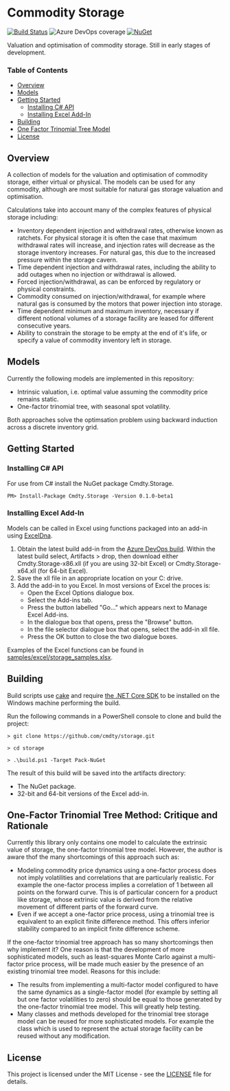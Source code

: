 # Commodity Storage 
[![Build Status](https://dev.azure.com/cmdty/github/_apis/build/status/cmdty.storage?branchName=master)](https://dev.azure.com/cmdty/github/_build/latest?definitionId=2&branchName=master)
![Azure DevOps coverage](https://img.shields.io/azure-devops/coverage/cmdty/github/2)
[![NuGet](https://img.shields.io/nuget/v/cmdty.storage.svg)](https://www.nuget.org/packages/Cmdty.Storage/)

Valuation and optimisation of commodity storage. Still in early stages of development.

### Table of Contents
* [Overview](#overview)
* [Models](#models)
* [Getting Started](#getting-started)
    * [Installing C# API](#installing-c-api)
    * [Installing Excel Add-In](#installing-excel-add-in)
* [Building](#building)
* [One Factor Trinomial Tree Model](#One-Factor-Trinomial-Tree-Method:-Critique-and-Rationale)
* [License](#license)

## Overview
A collection of models for the valuation and optimisation of commodity storage, either virtual or physical. The models can be used for any commodity, although are most suitable for natural gas storage valuation and optimisation.

Calculations take into account many of the complex features of physical storage including:
* Inventory dependent injection and withdrawal rates, otherwise known as ratchets. For physical storage it is often the case that maximum withdrawal rates will increase, and injection rates will decrease as the storage inventory increases. For natural gas, this due to the increased pressure within the storage cavern.
* Time dependent injection and withdrawal rates, including the ability to add outages when no injection or withdrawal is allowed.
* Forced injection/withdrawal, as can be enforced by regulatory or physical constraints.
* Commodity consumed on injection/withdrawal, for example where natural gas is consumed by the motors that power injection into storage.
* Time dependent minimum and maximum inventory, necessary if different notional volumes of a storage facility are leased for different consecutive years.
* Ability to constrain the storage to be empty at the end of it's life, or specify a value of commodity inventory left in storage.

## Models
Currently the following models are implemented in this repository:
* Intrinsic valuation, i.e. optimal value assuming the commodity price remains static.
* One-factor trinomial tree, with seasonal spot volatility.

Both approaches solve the optimsation problem using backward induction across a discrete inventory grid.

## Getting Started

### Installing C# API
For use from C# install the NuGet package Cmdty.Storage.
```
PM> Install-Package Cmdty.Storage -Version 0.1.0-beta1
```

### Installing Excel Add-In
Models can be called in Excel using functions packaged into an add-in using [ExcelDna](https://github.com/Excel-DNA/ExcelDna).
1. Obtain the latest build add-in from the [Azure DevOps build](https://dev.azure.com/cmdty/github/_build?definitionId=2).
Within the latest build select, Artifacts > drop, then download either Cmdty.Storage-x86.xll (if you are using 32-bit Excel) or Cmdty.Storage-x64.xll (for 64-bit Excel).
2. Save the xll file in an appropriate location on your C: drive.
3. Add the add-in to you Excel. In most versions of Excel the proces is:
    * Open the Excel Options dialogue box.
    * Select the Add-ins tab.
    * Press the button labelled "Go..." which appears next to Manage Excel Add-ins.
    * In the dialogue box that opens, press the "Browse" button.
    * In the file selector dialogue box that opens, select the add-in xll file.
    * Press the OK button to close the two dialogue boxes.

Examples of the Excel functions can be found in [samples/excel/storage_samples.xlsx](https://github.com/cmdty/storage/raw/master/samples/excel/storage_samples.xlsx).

## Building
Build scripts use [cake](https://github.com/cake-build/cake) and require [the .NET Core SDK](https://dotnet.microsoft.com/download) to be installed on the Windows machine performing the build.

Run the following commands in a PowerShell console to clone and build the project:
```
> git clone https://github.com/cmdty/storage.git

> cd storage

> .\build.ps1 -Target Pack-NuGet

```
The result of this build will be saved into the artifacts directory:
* The NuGet package.
* 32-bit and 64-bit versions of the Excel add-in.

## One-Factor Trinomial Tree Method: Critique and Rationale
Currently this library only contains one model to calculate the extrinsic value of storage, the one-factor trinomial tree model. However, the author is aware thof the many shortcomings of this approach such as:
* Modeling commodity price dynamics using a one-factor process does not imply volatilities and correlations that are particularly realistic. For example the one-factor process implies a correlation of 1 between all points on the forward curve. This is of particular concern for a product like storage, whose extrinsic value is derived from the relative movement of different parts of the forward curve.
* Even if we accept a one-factor price process, using a trinomial tree is equivalent to an explicit finite difference method. This offers inferior stability compared to an implicit finite difference scheme.

If the one-factor trinomial tree approach has so many shortcomings then why implement it? One reason is that the development of more sophisticated models, such as least-squares Monte Carlo against a multi-factor price process, will be made much easier by the presence of an existing trinomial tree model. Reasons for this include:
* The results from implementing a multi-factor model configured to have the same dynamics as a single-factor model (for example by setting all but one factor volatilities to zero) should be equal to those generated by the one-factor trinomial tree model. This will greatly help testing.
* Many classes and methods developed for the trinomial tree storage model can be reused for more sophisticated models. For example the class which is used to represent the actual storage facility can be reused without any modification.


## License

This project is licensed under the MIT License - see the [LICENSE](LICENSE) file for details.
